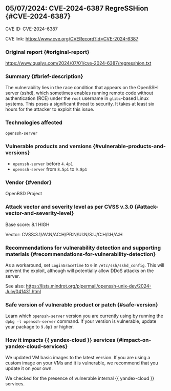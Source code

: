 ## 05/07/2024: CVE-2024-6387 RegreSSHion {#CVE-2024-6387}

CVE ID: CVE-2024-6387

CVE link: <https://www.cve.org/CVERecord?id=CVE-2024-6387>

### Original report {#original-report}

<https://www.qualys.com/2024/07/01/cve-2024-6387/regresshion.txt>

### Summary {#brief-description}

The vulnerability lies in the race condition that appears on the OpenSSH server (sshd), which sometimes enables running remote code without authentication (RCE) under the `root` username in `glibc`-based Linux systems. This poses a significant threat to security. It takes at least six hours for the attacker to exploit this issue.

### Technologies affected

`openssh-server`

### Vulnerable products and versions {#vulnerable-products-and-versions}

* `openssh-server` before `4.4p1`
* `openssh-server` from `8.5p1` to `9.8p1`

### Vendor {#vendor}

OpenBSD Project

### Attack vector and severity level as per CVSS v.3.0 {#attack-vector-and-severity-level}

Base score: 8.1 HIGH

Vector: CVSS:3.1/AV:N/AC:H/PR:N/UI:N/S:U/C:H/I:H/A:H

### Recommendations for vulnerability detection and supporting materials {#recommendations-for-vulnerability-detection}

As a workaround, set `LoginGraceTime` to `0` in `/etc/ssh/sshd_config`. This will prevent the exploit, although will potentially allow DDoS attacks on the server.

See also: <https://lists.mindrot.org/pipermail/openssh-unix-dev/2024-July/041431.html>

### Safe version of vulnerable product or patch {#safe-version}

Learn which `openssh-server` version you are currently using by running the `dpkg -l openssh-server` command. If your version is vulnerable, update your package to `9.8p1` or higher.

### How it impacts {{ yandex-cloud }} services {#impact-on-yandex-cloud-services}

We updated VM basic images to the latest version. If you are using a custom image on your VMs and it is vulnerable, we recommend that you update it on your own.

We checked for the presence of vulnerable internal {{ yandex-cloud }} services.